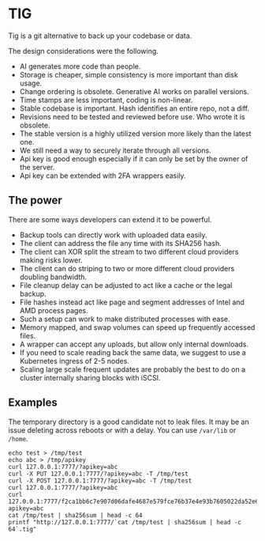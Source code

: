 # TIG

Tig is a git alternative to back up your codebase or data.

The design considerations were the following.

- AI generates more code than people.
- Storage is cheaper, simple consistency is more important than disk usage.
- Change ordering is obsolete. Generative AI works on parallel versions.
- Time stamps are less important, coding is non-linear.
- Stable codebase is important. Hash identifies an entire repo, not a diff.
- Revisions need to be tested and reviewed before use. Who wrote it is obsolete.
- The stable version is a highly utilized version more likely than the latest one.
- We still need a way to securely iterate through all versions.
- Api key is good enough especially if it can only be set by the owner of the server.
- Api key can be extended with 2FA wrappers easily.

## The power

There are some ways developers can extend it to be powerful.

- Backup tools can directly work with uploaded data easily.
- The client can address the file any time with its SHA256 hash.
- The client can XOR split the stream to two different cloud providers making risks lower.
- The client can do striping to two or more different cloud providers doubling bandwidth.
- File cleanup delay can be adjusted to act like a cache or the legal backup.
- File hashes instead act like page and segment addresses of Intel and AMD process pages.
- Such a setup can work to make distributed processes with ease.
- Memory mapped, and swap volumes can speed up frequently accessed files.
- A wrapper can accept any uploads, but allow only internal downloads.
- If you need to scale reading back the same data, we suggest to use a Kubernetes ingress of 2-5 nodes.
- Scaling large scale frequent updates are probably the best to do on a cluster internally sharing blocks with iSCSI.

## Examples

The temporary directory is a good candidate not to leak files.
It may be an issue deleting across reboots or with a delay.
You can use `/var/lib` or `/home`.

```
echo test > /tmp/test
echo abc > /tmp/apikey
curl 127.0.0.1:7777/?apikey=abc
curl -X PUT 127.0.0.1:7777/?apikey=abc -T /tmp/test
curl -X POST 127.0.0.1:7777/?apikey=abc -T /tmp/test
curl 127.0.0.1:7777/?apikey=abc
curl 127.0.0.1:7777/f2ca1bb6c7e907d06dafe4687e579fce76b37e4e93b7605022da52e6ccc26fd2.tig?apikey=abc
cat /tmp/test | sha256sum | head -c 64
printf "http://127.0.0.1:7777/`cat /tmp/test | sha256sum | head -c 64`.tig"
```